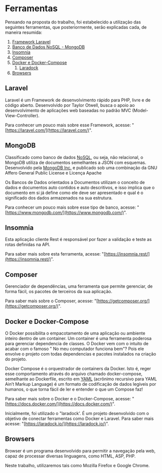 # Ferramentas

Pensando na proposta do trabalho, foi estabelecido a utilização das seguintes ferramentas, que posteriormente, serão explicadas cada, de maneira resumida: 

1. [Framework Laravel](ferramentas.md#laravel)
2. [Banco de Dados NoSQL - MongoDB](ferramentas.md#mongodb)
3. [Insomnia](ferramentas.md#insomnia)
4. [Composer](ferramentas.md#composer)
5. [Docker e Docker-Compose](ferramentas.md#docker)
   1. [Laradock](ferramentas.md#docker-e-docker-compose)
6. [Browsers](ferramentas.md#browsers)

## Laravel

Laravel é um Framework de desenvolvimento rápido para PHP, livre e de código aberto. Desenvolvido por Taylor Otwell, busca o apoio ao desenvolvimento de aplicações web baseadas no padrão MVC \(Model-View-Controller\).

Para conhecer um pouco mais sobre esse Framework, acesse: "[https://laravel.com/](https://laravel.com/)".

## MongoDB

Classificado como banco de dados [NoSQL](https://pt.wikipedia.org/wiki/NoSQL), ou seja, não relacional, o MongoDB utiliza de documentos semelhantes a JSON com esquemas. Desenvolvido pela [MongoDB Inc.](https://pt.wikipedia.org/wiki/MongoDB_Inc.) e publicado sob uma combinação da GNU Affero General Public License e Licença Apache

Os Bancos de Dados orientados a Documentos utilizam o conceito de dados e documentos auto contidos e auto descritivos, e isso implica que o documento em si já define como ele deve ser apresentado e qual é o significado dos dados armazenados na sua estrutura.

Para conhecer um pouco mais sobre esse tipo de banco, acesse: "[https://www.mongodb.com/](https://www.mongodb.com/)".

## Insomnia

Esta aplicação cliente Rest é responsável por fazer a validação e teste as rotas definidas na API.

Para saber mais sobre esta ferramenta, acesse: "[https://insomnia.rest/](https://insomnia.rest/)".

## Composer

Gerenciador de dependências, uma ferramenta que permite gerenciar, de forma fácil, os pacotes de terceiros da sua aplicação.

Para saber mais sobre o Composer, acesse: "[https://getcomposer.org/](https://getcomposer.org/)".

## Docker e Docker-Compose

O Docker possibilita o empacotamento de uma aplicação ou ambiente inteiro dentro de um container. Um container é uma ferramenta poderosa para gerenciar dependencia de classes. O Docker vem com o intuito de acabar com o famoso " No meu computador funciona bem"? Pois ele envolve o projeto com todas dependencias e pacotes instalados na criação do projeto.

Docker Compose é o orquestrador de containers da Docker. Isto é, reger esse comportamento através do arquivo chamado docker-compose, semelhante ao Dockerfile, escrito em [YAML](http://yaml.org/) \(acrônimo recursivo para YAML Ain’t Markup Language\) é um formato de codificação de dados legíveis por humanos, o que torna fácil de ler e entender o que um Compose faz!

Para saber mais sobre o Docker e o Docker-Compose, acesse: "[https://docs.docker.com/](https://docs.docker.com/)".

Inicialmente, foi utilizado o "laradock'. É um projeto desenvolvido com o objetivo de conectar ferramentas como Docker e Laravel. Para saber mais acesse: "[https://laradock.io/](https://laradock.io/)".

## Browsers

Browser é um programa desenvolvido para permitir a navegação pela web, capaz de processar diversas linguagens, como HTML, ASP, PHP.

Neste trabalho, utilizaremos tais como Mozilla Firefox e Google Chrome.


